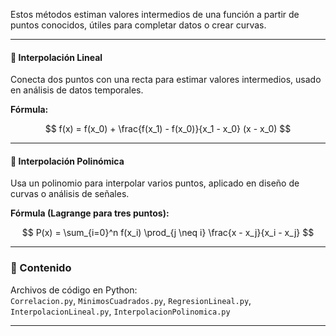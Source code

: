 Estos métodos estiman valores intermedios de una función a partir de puntos conocidos, útiles para completar datos o crear curvas.

---

#### 📏 Interpolación Lineal

Conecta dos puntos con una recta para estimar valores intermedios, usado en análisis de datos temporales.

**Fórmula:**

$$
f(x) = f(x_0) + \frac{f(x_1) - f(x_0)}{x_1 - x_0} (x - x_0)
$$

---

#### 📐 Interpolación Polinómica

Usa un polinomio para interpolar varios puntos, aplicado en diseño de curvas o análisis de señales.

**Fórmula (Lagrange para tres puntos):**

$$
P(x) = \sum_{i=0}^n f(x_i) \prod_{j \neq i} \frac{x - x_j}{x_i - x_j}
$$

---

### 📄 Contenido

Archivos de código en Python:  
`Correlacion.py`, `MinimosCuadrados.py`, `RegresionLineal.py`, `InterpolacionLineal.py`, `InterpolacionPolinomica.py`

---
